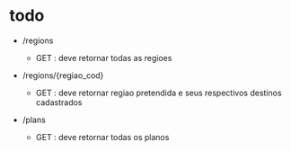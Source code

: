 
# todo

- /regions
  - GET : deve retornar todas as regioes 

- /regions/{regiao_cod}
  - GET : deve retornar regiao pretendida e seus respectivos destinos cadastrados
  
- /plans
  -  GET : deve retornar todas os planos  


